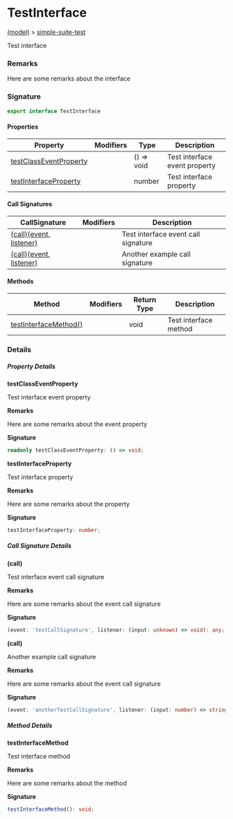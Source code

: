 
# TestInterface

[(model)](docs/index) &gt; [simple-suite-test](docs/simple-suite-test)

Test interface

### Remarks

Here are some remarks about the interface

### Signature

```typescript
export interface TestInterface 
```

#### Properties

|  Property | Modifiers | Type | Description |
|  --- | --- | --- | --- |
|  [testClassEventProperty](docs/simple-suite-test/testinterface#testclasseventproperty-PropertySignature) |  | () =&gt; void | Test interface event property |
|  [testInterfaceProperty](docs/simple-suite-test/testinterface#testinterfaceproperty-PropertySignature) |  | number | Test interface property |

#### Call Signatures

|  CallSignature | Modifiers | Description |
|  --- | --- | --- |
|  [(call)(event, listener)](docs/simple-suite-test/testinterface#_call_-CallSignature) |  | Test interface event call signature |
|  [(call)(event, listener)](docs/simple-suite-test/testinterface#_call__1-CallSignature) |  | Another example call signature |

#### Methods

|  Method | Modifiers | Return Type | Description |
|  --- | --- | --- | --- |
|  [testInterfaceMethod()](docs/simple-suite-test/testinterface#testinterfacemethod-MethodSignature) |  | void | Test interface method |

### Details

##### Property Details

<b>testClassEventProperty</b>

Test interface event property

<b>Remarks</b>

Here are some remarks about the event property

<b>Signature</b>

```typescript
readonly testClassEventProperty: () => void;
```

<b>testInterfaceProperty</b>

Test interface property

<b>Remarks</b>

Here are some remarks about the property

<b>Signature</b>

```typescript
testInterfaceProperty: number;
```

##### Call Signature Details

<b>(call)</b>

Test interface event call signature

<b>Remarks</b>

Here are some remarks about the event call signature

<b>Signature</b>

```typescript
(event: 'testCallSignature', listener: (input: unknown) => void): any;
```

<b>(call)</b>

Another example call signature

<b>Remarks</b>

Here are some remarks about the event call signature

<b>Signature</b>

```typescript
(event: 'anotherTestCallSignature', listener: (input: number) => string): number;
```

##### Method Details

<b>testInterfaceMethod</b>

Test interface method

<b>Remarks</b>

Here are some remarks about the method

<b>Signature</b>

```typescript
testInterfaceMethod(): void;
```
